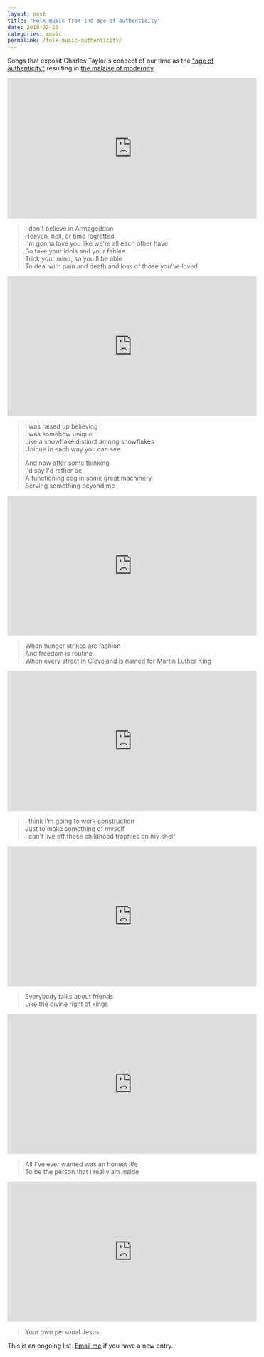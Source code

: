 ```yaml
---
layout: post
title: "Folk music from the age of authenticity"
date: 2018-02-28
categories: music
permalink: /folk-music-authenticity/
---
```


Songs that exposit Charles Taylor's concept of our time as the ["age of authenticity"](https://www.huffingtonpost.com/entry/charles-taylor-philosopher_us_58067afde4b0180a36e700f3) resulting in [the malaise of modernity](https://books.google.com/books/about/The_Malaise_of_Modernity.html?id=8XilSltUbyEC).

<iframe width="560" height="315" src="https://www.youtube.com/embed/7mZ4SGPoKyw" frameborder="0" allow="autoplay; encrypted-media" allowfullscreen></iframe>

> I don't believe in Armageddon    
> Heaven, hell, or time regretted    
> I'm gonna love you like we're all each other have    
> So take your idols and your fables    
> Trick your mind, so you'll be able    
> To deal with pain and death and loss of those you've loved

<iframe width="560" height="315" src="https://www.youtube-nocookie.com/embed/7HHgedNNQco?rel=0" frameborder="0" allow="autoplay; encrypted-media" allowfullscreen></iframe>

> I was raised up believing    
> I was somehow unique    
> Like a snowflake distinct among snowflakes    
> Unique in each way you can see
> 
> And now after some thinking    
> I'd say I'd rather be   
> A functioning cog in some great machinery    
> Serving something beyond me

<iframe width="560" height="315" src="https://www.youtube-nocookie.com/embed/_AiHvYlFYhA?rel=0" frameborder="0" allow="autoplay; encrypted-media" allowfullscreen></iframe>

> When hunger strikes are fashion    
> And freedom is routine    
> When every street in Cleveland is named for Martin Luther King

<iframe width="560" height="315" src="https://www.youtube-nocookie.com/embed/m4oJTE4ANwQ?rel=0" frameborder="0" allow="autoplay; encrypted-media" allowfullscreen></iframe>

> I think I'm going to work construction    
> Just to make something of myself    
> I can't live off these childhood trophies on my shelf

<iframe width="560" height="315" src="https://www.youtube-nocookie.com/embed/Wh1GUWERZG4?rel=0" frameborder="0" allow="autoplay; encrypted-media" allowfullscreen></iframe>

> Everybody talks about friends    
> Like the divine right of kings    

<iframe width="560" height="315" src="https://www.youtube-nocookie.com/embed/JU3YKF3WRYQ?rel=0" frameborder="0" allow="autoplay; encrypted-media" allowfullscreen></iframe>

> All I've ever wanted was an honest life    
> To be the person that I really am inside

<iframe width="560" height="315" src="https://www.youtube.com/embed/K3QDDlWmR9Q" frameborder="0" allow="accelerometer; autoplay; encrypted-media; gyroscope; picture-in-picture" allowfullscreen></iframe>

> Your own personal Jesus

This is an ongoing list. [Email me](mailto:mm@matt-miller.org) if you have a new entry.
